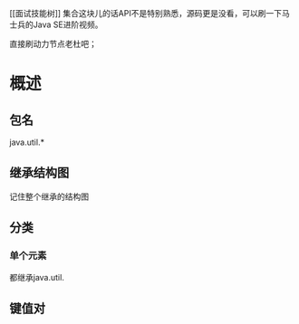 [[面试技能树]]
集合这块儿的话API不是特别熟悉，源码更是没看，可以刷一下马士兵的Java SE进阶视频。

直接刷动力节点老杜吧；

# 概述
## 包名
java.util.*

## 继承结构图
记住整个继承的结构图

## 分类
### 单个元素
都继承java.util.

## 键值对


